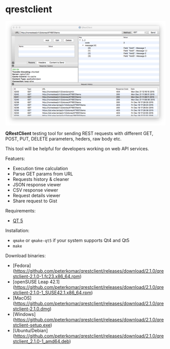 qrestclient
===========
![alt tag](https://raw.githubusercontent.com/peterkomar/qrestclient/master/qrestclient.png)

**QRestClient** testing tool for sending REST requests with different GET, POST, PUT, DELETE parameters, heders, raw body etc.

This tool will be helpful for developers working on web API services.

Featuers:
* Execution time calculation
* Parse GET params from URL
* Requests history & cleaner
* JSON response viewer
* CSV response viewer
* Request details viewer
* Share request to Gist

Requirements:
* [QT 5](http://www.qt.io/)
 
Installation:
* `qmake` or `qmake-qt5` if your system supports Qt4 and Qt5
* `make`

Download binaries:
* [Fedora] (https://github.com/peterkomar/qrestclient/releases/download/2.1.0/qrestclient-2.1.0-1.fc23.x86_64.rpm)
* [openSUSE Leap 42.1] (https://github.com/peterkomar/qrestclient/releases/download/2.1.0/qrestclient-2.1.0-1_SUSE42.1.x86_64.rpm)
* [MacOS] (https://github.com/peterkomar/qrestclient/releases/download/2.1.0/qrestclient-2.1.0.dmg)
* [Windows] (https://github.com/peterkomar/qrestclient/releases/download/2.1.0/qrestclient-setup.exe)
* [Ubuntu/Debian] (https://github.com/peterkomar/qrestclient/releases/download/2.1.0/qrestclient_2.1.0-1_amd64.deb)

